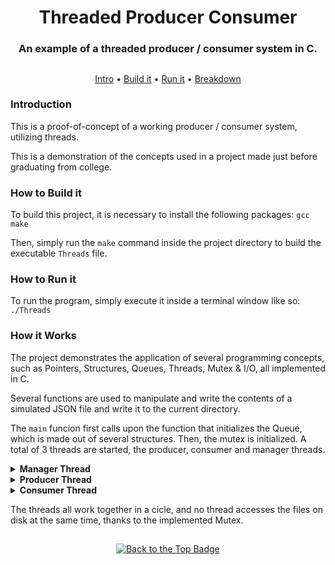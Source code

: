 <div align="center">

# Threaded Producer Consumer
### An example of a threaded producer / consumer system in C.
##

[Intro](#introduction) • [Build it](#how-to-build-it) • [Run it](#how-to-run-it) • [Breakdown](#how-it-works)

</div>

### Introduction
This is a proof-of-concept of a working producer / consumer system, utilizing threads.

This is a demonstration of the concepts used in a project made just before graduating from college.

### How to Build it
To build this project, it is necessary to install the following packages: `gcc` `make`

Then, simply run the `make` command inside the project directory to build the executable `Threads` file.

### How to Run it
To run the program, simply execute it inside a terminal window like so: `./Threads`

### How it Works
The project demonstrates the application of several programming concepts, such as Pointers, Structures, Queues, Threads, Mutex & I/O, all implemented in C.

Several functions are used to manipulate and write the contents of a simulated JSON file and write it to the current directory.

The `main` funcion first calls upon the function that initializes the Queue, which is made out of several structures. Then, the mutex is initialized. A total of 3 threads are started, the producer, consumer and manager threads.

<details>
<summary><b> Manager Thread </b></summary>
  
The manager thread is responsible for constantly changing the variable that represents a valid internet connection.

</details>

<details>
<summary><b> Producer Thread </b></summary>

The producer thread then tests the variable for the internet connection, and depending on its state, takes the following acitons:
- If the connection variable equals false:
  - It first tries to transfer any Node structures from the Queue in memory and write it to disk, if any exist.
  - It then allocates a new Node to the Queue in memory, and adds a new JSON data structure to said Node.
- If the connection variable equals true:
  - It simply allocates a new Node to the Queue in memory, and adds a new JSON data structure to said Node.

</details>

<details>
<summary><b> Consumer Thread </b></summary>

The consumer thread in turn, checks the variable for the internet connection and the variable that tracks how many files are stored in disk and takes the following acitons:
- If there is a connection & any stored files:
  - It then reads the data of the latest of the stored files on disk & simulates the process of sending it, by printing out a prompt. The file is then deleted from disk.
- If there is a connection, but no stored files:
  - It reads the data of the latest of the allocated Nodes in the Queue, and simulates the process of sending it, by printing out a prompt. The Node is then freed from the Queue.

</details>

The threads all work together in a cicle, and no thread accesses the files on disk at the same time, thanks to the implemented Mutex.

##
<div align="center">

[![Back to the Top Badge](https://custom-icon-badges.demolab.com/badge/Back_to_the_Top-black?logo=chevron-up)](#threaded-producer-consumer)

</div>

